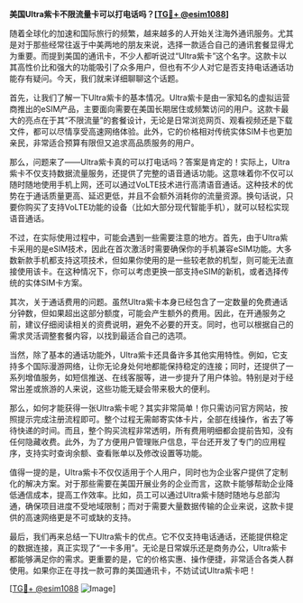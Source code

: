 **美国Ultra紫卡不限流量卡可以打电话吗？[[TG💪+ @esim1088](https://t.me/s/esim1088)]**

随着全球化的加速和国际旅行的频繁，越来越多的人开始关注海外通讯服务。尤其是对于那些经常往返于中美两地的朋友来说，选择一款适合自己的通讯套餐显得尤为重要。而提到美国的通讯卡，不少人都听说过“Ultra紫卡”这个名字。这款卡以其高性价比和强大的功能吸引了众多用户，但也有不少人对它是否支持电话通话功能存有疑问。今天，我们就来详细聊聊这个话题。

首先，让我们了解一下Ultra紫卡的基本情况。Ultra紫卡是由一家知名的虚拟运营商推出的eSIM产品，主要面向需要在美国长期居住或频繁访问的用户。这款卡最大的亮点在于其“不限流量”的套餐设计，无论是日常浏览网页、观看视频还是下载文件，都可以尽情享受高速网络体验。此外，它的价格相对传统实体SIM卡也更加亲民，非常适合预算有限但又追求高品质服务的用户。

那么，问题来了——Ultra紫卡真的可以打电话吗？答案是肯定的！实际上，Ultra紫卡不仅支持数据流量服务，还提供了完整的语音通话功能。这意味着你不仅可以随时随地使用手机上网，还可以通过VoLTE技术进行高清语音通话。这种技术的优势在于通话质量更高、延迟更低，并且不会额外消耗你的流量资源。换句话说，只要你购买了支持VoLTE功能的设备（比如大部分现代智能手机），就可以轻松实现语音通话。

不过，在实际使用过程中，可能会遇到一些需要注意的地方。首先，由于Ultra紫卡采用的是eSIM技术，因此在首次激活时需要确保你的手机兼容eSIM功能。大多数新款手机都支持这项技术，但如果你使用的是一些较老款的机型，则可能无法直接使用该卡。在这种情况下，你可以考虑更换一部支持eSIM的新机，或者选择传统的实体SIM卡方案。

其次，关于通话费用的问题。虽然Ultra紫卡本身已经包含了一定数量的免费通话分钟数，但如果超出这部分额度，可能会产生额外的费用。因此，在开通服务之前，建议仔细阅读相关的资费说明，避免不必要的开支。同时，也可以根据自己的需求灵活调整套餐内容，以找到最适合自己的选项。

当然，除了基本的通话功能外，Ultra紫卡还具备许多其他实用特性。例如，它支持多个国际漫游网络，让你无论身处何地都能保持稳定的连接；同时，还提供了一系列增值服务，如短信推送、在线客服等，进一步提升了用户体验。特别是对于经常出差或旅游的人来说，这些功能无疑会带来极大的便利。

那么，如何才能获得一张Ultra紫卡呢？其实非常简单！你只需访问官方网站，按照提示完成注册流程即可。整个过程无需邮寄实体卡片，全部在线操作，省去了等待快递的时间。而且，整个购买流程非常透明，所有费用明细都会提前告知，没有任何隐藏收费。此外，为了方便用户管理账户信息，平台还开发了专门的应用程序，支持实时查询余额、查看账单以及修改设置等功能。

值得一提的是，Ultra紫卡不仅仅适用于个人用户，同时也为企业客户提供了定制化的解决方案。对于那些需要在美国开展业务的企业而言，这款卡能够帮助企业降低通信成本，提高工作效率。比如，员工可以通过Ultra紫卡随时随地与总部沟通，确保项目进度不受地域限制；而对于需要大量数据传输的企业来说，这款卡提供的高速网络更是不可或缺的支持。

最后，我们再来总结一下Ultra紫卡的优点。它不仅支持电话通话，还能提供稳定的数据连接，真正实现了“一卡多用”。无论是日常娱乐还是商务办公，Ultra紫卡都能够满足你的需求。更重要的是，它的价格实惠、操作便捷，非常适合各类人群使用。如果你正在寻找一款可靠的美国通讯卡，不妨试试Ultra紫卡吧！

[[TG💪+ @esim1088](https://t.me/s/esim1088) ![Image](https://i.postimg.cc/4NQfJmqS/Snipaste-2025-05-13-00-14-12.png)]